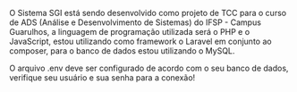 O Sistema SGI está sendo desenvolvido como projeto de TCC para o curso de ADS (Análise e Desenvolvimento de Sistemas) do IFSP - Campus Guarulhos, a linguagem de programação utilizada será o PHP e o JavaScript, estou utilizando como framework o Laravel em conjunto ao composer, para o banco de dados estou utilizando o MySQL.

O arquivo .env deve ser configurado de acordo com o seu banco de dados, verifique seu usuário e sua senha para a conexão!
